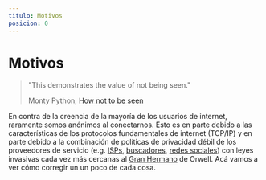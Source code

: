 ```yaml
--- 
titulo: Motivos
posicion: 0
---
```


Motivos
=======

> "This demonstrates the value of not being seen."
>
> Monty Python, [How not to be seen][]

En contra de la creencia de la mayoría de los usuarios de internet, raramente somos anónimos al conectarnos. Esto es en parte debido a las
características de los protocolos fundamentales de internet (TCP/IP) y en parte debido a la combinación de políticas de privacidad
débil de los proveedores de servicio (e.g. [ISPs][], [buscadores][], [redes sociales][]) con leyes invasivas cada vez más cercanas
al [Gran Hermano][] de Orwell. Acá vamos a ver cómo corregir un un poco de cada cosa.

[How not to be seen]: http://en.wikipedia.org/wiki/How_Not_to_Be_Seen
[ISPs]: http://www.speedy.com.ar/speedynegocios/institucional/faqs/faq_legalesAcceso.shtml
[buscadores]: http://www.google.com/privacypolicy.html
[redes sociales]: http://www.facebook.com/policy.php
[Gran Hermano]: http://es.wikipedia.org/wiki/Big_Brother_%28personaje%29
